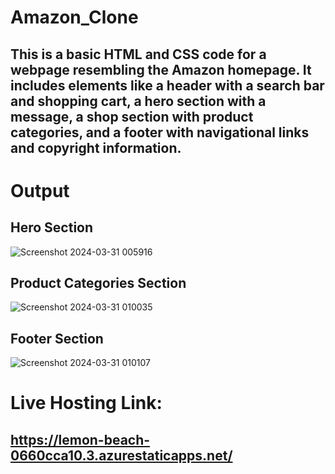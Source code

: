 # Amazon_Clone
## This is a basic HTML and CSS code for a webpage resembling the Amazon homepage. It includes elements like a header with a search bar and shopping cart, a hero section with a message, a shop section with product categories, and a footer with navigational links and copyright information.

# Output

## Hero Section
![Screenshot 2024-03-31 005916](https://github.com/ayus1234/Amazon_Clone/assets/107507481/e838cfa6-b224-44e4-83ad-d76cc93be50f)

## Product Categories Section
![Screenshot 2024-03-31 010035](https://github.com/ayus1234/Amazon_Clone/assets/107507481/804bad7a-d619-4934-bb5b-8e790f2fa911)

## Footer Section
![Screenshot 2024-03-31 010107](https://github.com/ayus1234/Amazon_Clone/assets/107507481/ea20e6c9-7aad-4527-966e-14e3331ccbd5)


# Live Hosting Link: 
## https://lemon-beach-0660cca10.3.azurestaticapps.net/
